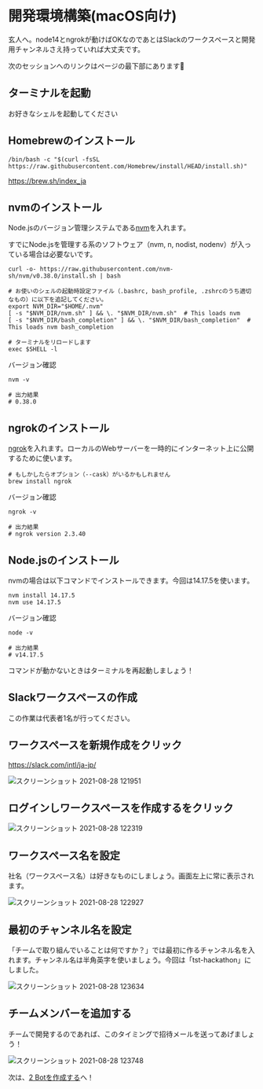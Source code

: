 # 開発環境構築(macOS向け)
玄人へ。node14とngrokが動けばOKなのであとはSlackのワークスペースと開発用チャンネルさえ持っていれば大丈夫です。

次のセッションへのリンクはページの最下部にあります🙇

## ターミナルを起動
お好きなシェルを起動してください

## Homebrewのインストール

```
/bin/bash -c "$(curl -fsSL https://raw.githubusercontent.com/Homebrew/install/HEAD/install.sh)"
```

https://brew.sh/index_ja

## nvmのインストール
Node.jsのバージョン管理システムである[nvm](https://github.com/nvm-sh/nvm/blob/master/README.md)を入れます。

すでにNode.jsを管理する系のソフトウェア（nvm, n, nodist, nodenv）が入っている場合は必要ないです。

```
curl -o- https://raw.githubusercontent.com/nvm-sh/nvm/v0.38.0/install.sh | bash

# お使いのシェルの起動時設定ファイル（.bashrc, bash_profile, .zshrcのうち適切なもの）に以下を追記してください。
export NVM_DIR="$HOME/.nvm"
[ -s "$NVM_DIR/nvm.sh" ] && \. "$NVM_DIR/nvm.sh"  # This loads nvm
[ -s "$NVM_DIR/bash_completion" ] && \. "$NVM_DIR/bash_completion"  # This loads nvm bash_completion

# ターミナルをリロードします
exec $SHELL -l
```

バージョン確認

```
nvm -v

# 出力結果
# 0.38.0
```

## ngrokのインストール
[ngrok](https://ngrok.com)を入れます。ローカルのWebサーバーを一時的にインターネット上に公開するために使います。

```
# もしかしたらオプション（--cask）がいるかもしれません
brew install ngrok
```

バージョン確認

```
ngrok -v

# 出力結果
# ngrok version 2.3.40
```

## Node.jsのインストール
nvmの場合は以下コマンドでインストールできます。今回は14.17.5を使います。

```
nvm install 14.17.5
nvm use 14.17.5
```

バージョン確認

```
node -v

# 出力結果
# v14.17.5
```

コマンドが動かないときはターミナルを再起動しましょう！

## Slackワークスペースの作成
この作業は代表者1名が行ってください。

## ワークスペースを新規作成をクリック
https://slack.com/intl/ja-jp/

![スクリーンショット 2021-08-28 121951](https://user-images.githubusercontent.com/38881185/131204692-340c8db0-5397-4d6e-88d9-68431d9ee686.png)

## ログインしワークスペースを作成するをクリック

![スクリーンショット 2021-08-28 122319](https://user-images.githubusercontent.com/38881185/131204775-ab6ea6c6-40a6-40f5-b300-b60225e18dff.png)

## ワークスペース名を設定
社名（ワークスペース名）は好きなものにしましょう。画面左上に常に表示されます。

![スクリーンショット 2021-08-28 122927](https://user-images.githubusercontent.com/38881185/131204916-825c59c9-2b8a-470a-b383-e0f03c3efa9b.png)

## 最初のチャンネル名を設定
「チームで取り組んでいることは何ですか？」では最初に作るチャンネル名を入れます。チャンネル名は半角英字を使いましょう。今回は「tst-hackathon」にしました。

![スクリーンショット 2021-08-28 123634](https://user-images.githubusercontent.com/38881185/131205052-b7cc88dd-3d03-4df1-9061-410d40dac962.png)

## チームメンバーを追加する
チームで開発するのであれば、このタイミングで招待メールを送ってあげましょう！

![スクリーンショット 2021-08-28 123748](https://user-images.githubusercontent.com/38881185/131205204-ee267c8e-548a-455d-86f1-8ea4b6c4ebe5.png)

次は、[2 Botを作成する](./create-bot.md)へ！
